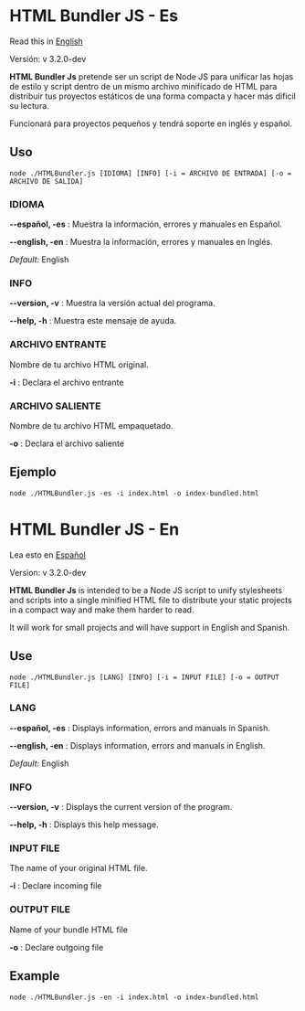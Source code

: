 # HTML Bundler JS - Es

Read this in [English](#html-bundler-js---en)

Versión: v 3.2.0-dev

**HTML Bundler Js** pretende ser un script de Node JS para unificar las hojas de estilo y script dentro de un mismo archivo minificado de HTML para distribuir tus proyectos estáticos de una forma compacta y hacer más dificil su lectura.

Funcionará para proyectos pequeños y tendrá soporte en inglés y español.

## Uso

```shell
node ./HTMLBundler.js [IDIOMA] [INFO] [-i = ARCHIVO DE ENTRADA] [-o = ARCHIVO DE SALIDA]
```

### IDIOMA
**--español, -es** : Muestra la información, errores y manuales en Español.

**--english, -en** : Muestra la información, errores y manuales en Inglés.

*Default:* English

### INFO
**--version, -v** : Muestra la versión actual del programa.

**--help, -h** : Muestra este mensaje de ayuda.

### ARCHIVO ENTRANTE
Nombre de tu archivo HTML original.

**-i** : Declara el archivo entrante

### ARCHIVO SALIENTE
Nombre de tu archivo HTML empaquetado.

**-o** : Declara el archivo saliente

## Ejemplo
```shell
node ./HTMLBundler.js -es -i index.html -o index-bundled.html
```

# HTML Bundler JS - En

Lea esto en [Español](#html-bundler-js---es)

Version: v 3.2.0-dev

**HTML Bundler Js** is intended to be a Node JS script to unify stylesheets and scripts into a single minified HTML file to distribute your static projects in a compact way and make them harder to read.

It will work for small projects and will have support in English and Spanish.

## Use

```shell
node ./HTMLBundler.js [LANG] [INFO] [-i = INPUT FILE] [-o = OUTPUT FILE]
```

### LANG
**--español, -es** : Displays information, errors and manuals in Spanish.

**--english, -en** : Displays information, errors and manuals in English.

*Default:* English

### INFO
**--version, -v** : Displays the current version of the program.

**--help, -h** : Displays this help message.

### INPUT FILE
The name of your original HTML file.

**-i** : Declare incoming file

### OUTPUT FILE
Name of your bundle HTML file

**-o** : Declare outgoing file

## Example
```shell
node ./HTMLBundler.js -en -i index.html -o index-bundled.html
```